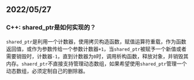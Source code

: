 ## 2022/05/27

### C++: shared_ptr是如何实现的？

`shared_ptr`是利用一个计数器，使用拷贝构造函数，赋值运算符重载，作为函数返回值，或作为参数传给一个参数计数器`+1`，当`shared_ptr`被赋予一个新值或者需要销毁时，计数器`-1`，直到计数器为`0`时，调用析构函数，释放对象，并销毁其内存。`shaerd_ptr`不直接支持管理动态数组，如果希望使用`shared_ptr`管理一个动态数组，必须定制自己的删除器。